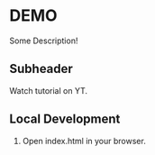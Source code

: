 # DEMO

Some Description!


## Subheader

Watch tutorial on YT.

## Local Development

1. Open index.html in your browser.
 